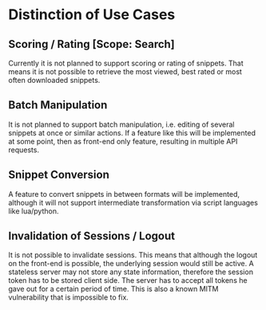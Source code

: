 # Distinction of Use Cases #

## Scoring / Rating [Scope: Search] ##

Currently it is not planned to support scoring or rating of snippets. That means it is not possible to retrieve the most viewed, best rated or most often downloaded snippets.

## Batch Manipulation ##

It is not planned to support batch manipulation, i.e. editing of several snippets at once or similar actions. If a feature like this will be implemented at some point, then as front-end only feature, resulting in multiple API requests.

## Snippet Conversion ##

A feature to convert snippets in between formats will be implemented, although it will not support intermediate transformation via script languages like lua/python.

## Invalidation of Sessions / Logout ##

It is not possible to invalidate sessions. This means that although the logout on the front-end is possible, the underlying session would still be active. A stateless server may not store any state information, therefore the session token has to be stored client side. The server has to accept all tokens he gave out for a certain period of time. This is also a known MITM vulnerability that is impossible to fix.
